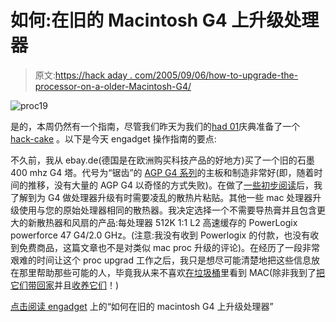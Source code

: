 # 如何:在旧的 Macintosh G4 上升级处理器

> 原文:[https://hack aday . com/2005/09/06/how-to-upgrade-the-processor-on-a-older-Macintosh-G4/](https://hackaday.com/2005/09/06/how-to-upgrade-the-processor-on-an-older-macintosh-g4/)

![proc19](../Images/9a5fb48c7516ce0f0db6402311d70142.png)

是的，本周仍然有一个指南，尽管我们昨天为我们的[had 01](http://www.hackaday.com/entry/1234000413057364/)庆典准备了一个 [hack-cake](http://www.hackaday.com/entry/1234000020057357/) 。以下是今天 engadget 操作指南的要点:

不久前，我从 ebay.de(德国是在欧洲购买科技产品的好地方)买了一个旧的石墨 400 mhz G4 塔。代号为“锯齿”的 [AGP G4 系列](http://www.apple-history.com/?page=gallery&model=g4agp&performa=off&sort=date&order=ASC)的主板和制造非常好(即，随着时间的推移，没有大量的 AGP G4 以奇怪的方式失败)。在做了[一些初步阅读](http://www.macworld.com/2003/10/reviews/g4processorupgrades/)后，我了解到为 G4 做处理器升级有时需要凌乱的散热片粘贴。其他一些 mac 处理器升级使用与您的原始处理器相同的散热器。我决定选择一个不需要导热膏并且包含更大的新散热器和风扇的产品:每处理器 512K 1:1 L2 高速缓存的 PowerLogix powerforce 47 G4/2.0 GHz。(注意:我没有收到 Powerlogix 的付款，也没有收到免费商品，这篇文章也不是对类似 mac proc 升级的评论)。在经历了一段非常艰难的时间让这个 proc upgrad 工作之后，我只是想尽可能清楚地把这些信息放在那里帮助那些可能的人，毕竟我从来不喜欢[在](http://www.engadget.com/entry/6562468580289881/)[垃圾桶](http://www.engadget.com/entry/6707251847203561/)里看到 MAC(除非我到了[把它们带回家](http://macs.hackaday.com/entry/1234000430057068/)并且[收养它们](http://macs.hackaday.com/entry/1234000273048633/)！)

[点击阅读 engadget](http://features.engadget.com/entry/1234000603057630/) 上的“如何在旧的 macintosh G4 上升级处理器”
